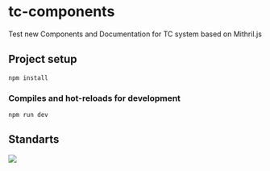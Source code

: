 # tc-components
Test new Components and Documentation for TC system based on Mithril.js

## Project setup

```
npm install
```

### Compiles and hot-reloads for development

```
npm run dev
```

## Standarts
[![](https://github.com/neicv/tc-components/workflows/EditorConfig/badge.svg)](https://github.com/neicv/tc-components/actions?query=workflow%3AEditorConfig)
